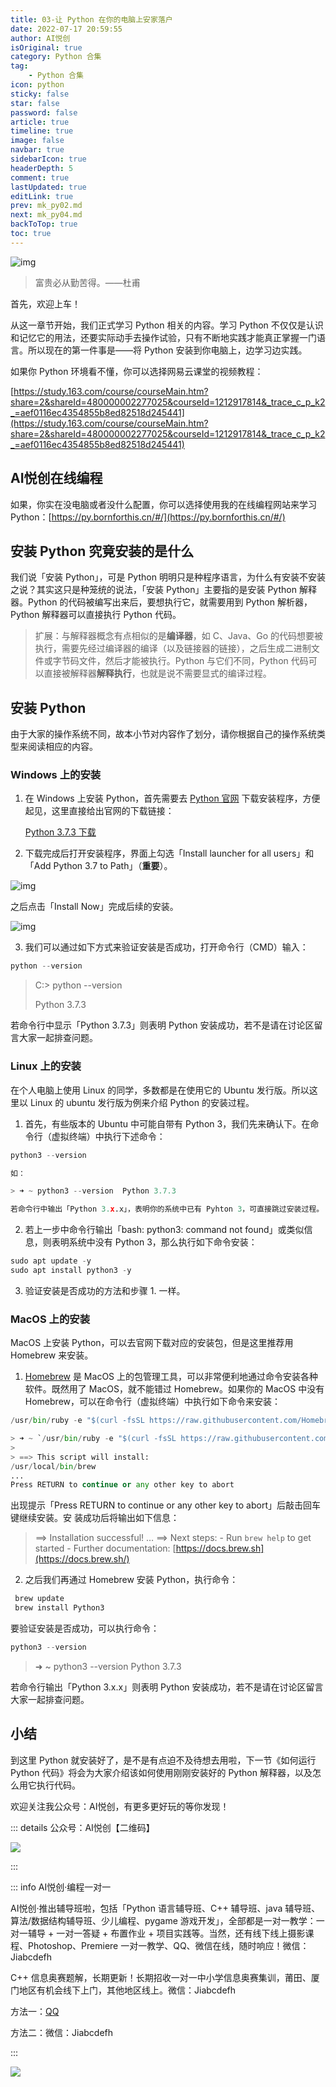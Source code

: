 ```yaml
---
title: 03-让 Python 在你的电脑上安家落户
date: 2022-07-17 20:59:55
author: AI悦创
isOriginal: true
category: Python 合集
tag:
    - Python 合集
icon: python
sticky: false
star: false
password: false
article: true
timeline: true
image: false
navbar: true
sidebarIcon: true
headerDepth: 5
comment: true
lastUpdated: true
editLink: true
prev: mk_py02.md
next: mk_py04.md
backToTop: true
toc: true
---
```


![img](./mk_py03.assets/5d5656e000017d1606100342.jpg)

> 富贵必从勤苦得。——杜甫

首先，欢迎上车！

从这一章节开始，我们正式学习 Python 相关的内容。学习 Python 不仅仅是认识和记忆它的用法，还要实际动手去操作试验，只有不断地实践才能真正掌握一门语言。所以现在的第一件事是——将 Python 安装到你电脑上，边学习边实践。

如果你 Python 环境看不懂，你可以选择网易云课堂的视频教程：

[https://study.163.com/course/courseMain.htm?share=2&shareId=480000002277025&courseId=1212917814&_trace_c_p_k2_=aef0116ec4354855b8ed82518d245441](https://study.163.com/course/courseMain.htm?share=2&shareId=480000002277025&courseId=1212917814&_trace_c_p_k2_=aef0116ec4354855b8ed82518d245441)



## AI悦创在线编程

如果，你实在没电脑或者没什么配置，你可以选择使用我的在线编程网站来学习 Python：[https://py.bornforthis.cn/#/](https://py.bornforthis.cn/#/)



## 安装 Python 究竟安装的是什么

我们说「安装 Python」，可是 Python 明明只是种程序语言，为什么有安装不安装之说？其实这只是种笼统的说法，「安装 Python」主要指的是安装 Python 解释器。Python 的代码被编写出来后，要想执行它，就需要用到 Python 解析器，Python 解释器可以直接执行 Python 代码。

> 扩展：与解释器概念有点相似的是**编译器**，如 C、Java、Go 的代码想要被执行，需要先经过编译器的编译（以及链接器的链接），之后生成二进制文件或字节码文件，然后才能被执行。Python 与它们不同，Python 代码可以直接被解释器**解释执行**，也就是说不需要显式的编译过程。



## 安装 Python

由于大家的操作系统不同，故本小节对内容作了划分，请你根据自己的操作系统类型来阅读相应的内容。



### Windows 上的安装

1. 在 Windows 上安装 Python，首先需要去 [Python 官网](https://www.python.org/downloads/windows/) 下载安装程序，方便起见，这里直接给出官网的下载链接：

	[Python 3.7.3 下载](https://www.python.org/ftp/python/3.7.3/python-3.7.3-amd64.exe)

2. 下载完成后打开安装程序，界面上勾选「Install launcher for all users」和「Add Python 3.7 to Path」（**重要**）。

![img](./mk_py03.assets/5d54c04c0001ea7906610405.png)

之后点击「Install Now」完成后续的安装。

![img](./mk_py03.assets/5d54c0580001587606610406.png)

3. 我们可以通过如下方式来验证安装是否成功，打开命令行（CMD）输入：

```python
python --version
```

> C:> python --version
>
> Python 3.7.3

若命令行中显示「Python 3.7.3」则表明 Python 安装成功，若不是请在讨论区留言大家一起排查问题。



### Linux 上的安装

在个人电脑上使用 Linux 的同学，多数都是在使用它的 Ubuntu 发行版。所以这里以 Linux 的 ubuntu 发行版为例来介绍 Python 的安装过程。

1. 首先，有些版本的 Ubuntu 中可能自带有 Python 3，我们先来确认下。在命令行（虚拟终端）中执行下述命令：

```python
python3 --version
```

```python
如：

> ➜ ~ python3 --version  Python 3.7.3

若命令行中输出「Python 3.x.x」，表明你的系统中已有 Pyhton 3，可直接跳过安装过程。
```

2. 若上一步中命令行输出「bash: python3: command not found」或类似信息，则表明系统中没有 Python 3，那么执行如下命令安装：

```python
sudo apt update -y  
sudo apt install python3 -y
```

3. 验证安装是否成功的方法和步骤 1. 一样。



### MacOS 上的安装

MacOS 上安装 Python，可以去官网下载对应的安装包，但是这里推荐用 Homebrew 来安装。



1. [Homebrew](https://brew.sh/) 是 MacOS 上的包管理工具，可以非常便利地通过命令安装各种软件。既然用了 MacOS，就不能错过 Homebrew。如果你的 MacOS 中没有 Homebrew，可以在命令行（虚拟终端）中执行如下命令来安装：

```python
/usr/bin/ruby -e "$(curl -fsSL https://raw.githubusercontent.com/Homebrew/install/master/install)"
```

```python
> ➜ ~ `/usr/bin/ruby -e "$(curl -fsSL https://raw.githubusercontent.com/Homebrew/install/master/install)"`
> 
> ==> This script will install:  
/usr/local/bin/brew  
...  
Press RETURN to continue or any other key to abort
```

出现提示「Press RETURN to continue or any other key to abort」后敲击回车键继续安装。安 装成功后将输出如下信息：

> ==> Installation successful! …
> ==> Next steps:
> \- Run `brew help` to get started
> \- Further documentation: [https://docs.brew.sh](https://docs.brew.sh/)

2. 之后我们再通过 Homebrew 安装 Python，执行命令：

```python
 brew update  
 brew install Python3
```

要验证安装是否成功，可以执行命令：

```python
python3 --version
```

> ➜ ~ python3 --version Python 3.7.3

若命令行输出「Python 3.x.x」则表明 Python 安装成功，若不是请在讨论区留言大家一起排查问题。

## 小结

到这里 Python 就安装好了，是不是有点迫不及待想去用啦，下一节《如何运行 Python 代码》将会为大家介绍该如何使用刚刚安装好的 Python 解释器，以及怎么用它执行代码。

欢迎关注我公众号：AI悦创，有更多更好玩的等你发现！

::: details 公众号：AI悦创【二维码】

![](/gzh.jpg)

:::

::: info AI悦创·编程一对一

AI悦创·推出辅导班啦，包括「Python 语言辅导班、C++ 辅导班、java 辅导班、算法/数据结构辅导班、少儿编程、pygame 游戏开发」，全部都是一对一教学：一对一辅导 + 一对一答疑 + 布置作业 + 项目实践等。当然，还有线下线上摄影课程、Photoshop、Premiere 一对一教学、QQ、微信在线，随时响应！微信：Jiabcdefh

C++ 信息奥赛题解，长期更新！长期招收一对一中小学信息奥赛集训，莆田、厦门地区有机会线下上门，其他地区线上。微信：Jiabcdefh

方法一：[QQ](http://wpa.qq.com/msgrd?v=3&uin=1432803776&site=qq&menu=yes)

方法二：微信：Jiabcdefh

:::

![](/zsxq.jpg)

